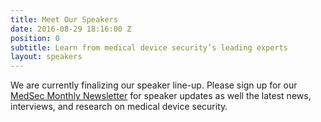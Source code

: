 ```yaml
---
title: Meet Our Speakers
date: 2016-08-29 18:16:00 Z
position: 0
subtitle: Learn from medical device security’s leading experts
layout: speakers
---
```


<div class="alert alert-warning" role="alert">We are currently finalizing our speaker line-up. Please sign up for our <a href="#">MedSec Monthly Newsletter</a> for speaker updates as well the latest news, interviews, and research on medical device security.</div>
